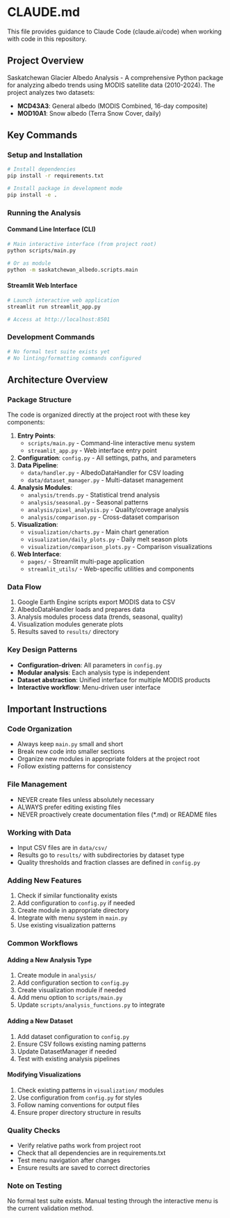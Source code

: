# CLAUDE.md

This file provides guidance to Claude Code (claude.ai/code) when working with code in this repository.

## Project Overview

Saskatchewan Glacier Albedo Analysis - A comprehensive Python package for analyzing albedo trends using MODIS satellite data (2010-2024). The project analyzes two datasets:
- **MCD43A3**: General albedo (MODIS Combined, 16-day composite)
- **MOD10A1**: Snow albedo (Terra Snow Cover, daily)

## Key Commands

### Setup and Installation
```bash
# Install dependencies
pip install -r requirements.txt

# Install package in development mode
pip install -e .
```

### Running the Analysis

#### Command Line Interface (CLI)
```bash
# Main interactive interface (from project root)
python scripts/main.py

# Or as module
python -m saskatchewan_albedo.scripts.main
```

#### Streamlit Web Interface
```bash
# Launch interactive web application
streamlit run streamlit_app.py

# Access at http://localhost:8501
```

### Development Commands
```bash
# No formal test suite exists yet
# No linting/formatting commands configured
```

## Architecture Overview

### Package Structure
The code is organized directly at the project root with these key components:

1. **Entry Points**: 
   - `scripts/main.py` - Command-line interactive menu system
   - `streamlit_app.py` - Web interface entry point
2. **Configuration**: `config.py` - All settings, paths, and parameters
3. **Data Pipeline**:
   - `data/handler.py` - AlbedoDataHandler for CSV loading
   - `data/dataset_manager.py` - Multi-dataset management
4. **Analysis Modules**:
   - `analysis/trends.py` - Statistical trend analysis
   - `analysis/seasonal.py` - Seasonal patterns
   - `analysis/pixel_analysis.py` - Quality/coverage analysis
   - `analysis/comparison.py` - Cross-dataset comparison
5. **Visualization**:
   - `visualization/charts.py` - Main chart generation
   - `visualization/daily_plots.py` - Daily melt season plots
   - `visualization/comparison_plots.py` - Comparison visualizations
6. **Web Interface**:
   - `pages/` - Streamlit multi-page application
   - `streamlit_utils/` - Web-specific utilities and components

### Data Flow
1. Google Earth Engine scripts export MODIS data to CSV
2. AlbedoDataHandler loads and prepares data
3. Analysis modules process data (trends, seasonal, quality)
4. Visualization modules generate plots
5. Results saved to `results/` directory

### Key Design Patterns
- **Configuration-driven**: All parameters in `config.py`
- **Modular analysis**: Each analysis type is independent
- **Dataset abstraction**: Unified interface for multiple MODIS products
- **Interactive workflow**: Menu-driven user interface

## Important Instructions

### Code Organization
- Always keep `main.py` small and short
- Break new code into smaller sections
- Organize new modules in appropriate folders at the project root
- Follow existing patterns for consistency

### File Management
- NEVER create files unless absolutely necessary
- ALWAYS prefer editing existing files
- NEVER proactively create documentation files (*.md) or README files

### Working with Data
- Input CSV files are in `data/csv/`
- Results go to `results/` with subdirectories by dataset type
- Quality thresholds and fraction classes are defined in `config.py`

### Adding New Features
1. Check if similar functionality exists
2. Add configuration to `config.py` if needed
3. Create module in appropriate directory
4. Integrate with menu system in `main.py`
5. Use existing visualization patterns

### Common Workflows

#### Adding a New Analysis Type
1. Create module in `analysis/`
2. Add configuration section to `config.py`
3. Create visualization module if needed
4. Add menu option to `scripts/main.py`
5. Update `scripts/analysis_functions.py` to integrate

#### Adding a New Dataset
1. Add dataset configuration to `config.py`
2. Ensure CSV follows existing naming patterns
3. Update DatasetManager if needed
4. Test with existing analysis pipelines

#### Modifying Visualizations
1. Check existing patterns in `visualization/` modules
2. Use configuration from `config.py` for styles
3. Follow naming conventions for output files
4. Ensure proper directory structure in results

### Quality Checks
- Verify relative paths work from project root
- Check that all dependencies are in requirements.txt
- Test menu navigation after changes
- Ensure results are saved to correct directories

### Note on Testing
No formal test suite exists. Manual testing through the interactive menu is the current validation method.